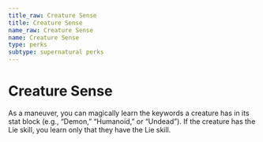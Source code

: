 ```yaml
---
title_raw: Creature Sense
title: Creature Sense
name_raw: Creature Sense
name: Creature Sense
type: perks
subtype: supernatural perks
---
```


# Creature Sense

As a maneuver, you can magically learn the keywords a creature has in its stat block (e.g., “Demon,” “Humanoid,” or “Undead”). If the creature has the Lie skill, you learn only that they have the Lie skill.
